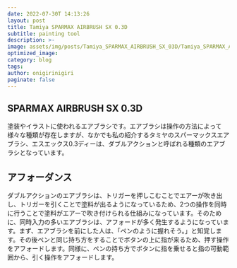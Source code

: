 ```yaml
---
date: 2022-07-30T 14:13:26
layout: post
title: Tamiya SPARMAX AIRBRUSH SX 0.3D
subtitle: painting tool
description: >-
image: assets/img/posts/Tamiya_SPARMAX_AIRBRUSH_SX_03D/Tamiya_SPARMAX_AIRBRUSH_SX_03D.jpg
optimized_image: 
category: blog
tags: 
author: onigirinigiri
paginate: false
---
```


## SPARMAX AIRBRUSH SX 0.3D

塗装やイラストに使われるエアブラシです。エアブラシは操作の方法によって様々な種類が存在しますが、なかでも私の紹介するタミヤのスパーマックスエアブラシ、エスエックス0.3ディーは、ダブルアクションと呼ばれる種類のエアブラシとなっています。

## アフォーダンス

ダブルアクションのエアブラシは、トリガーを押しこむことでエアーが吹き出し、トリガーを引くことで塗料が出るようになっているため、2つの操作を同時に行うことで塗料がエアーで吹き付けられる仕組みになっています。そのために、同時入力の多いエアブラシは、アフォードが多く発生するようになっています。まず、エアブラシを前にした人は、「ペンのように握れそう。」と知覚します。その後ペンと同じ持ち方をすることでボタンの上に指が来るため、押す操作をアフォードします。同様に、ペンの持ち方でボタンに指を乗せると指の可動範囲から、引く操作をアフォードします。